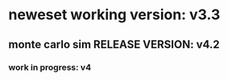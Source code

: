  # neweset working version: v3.3
 ## monte carlo sim RELEASE VERSION: v4.2
 ### work in progress: v4
